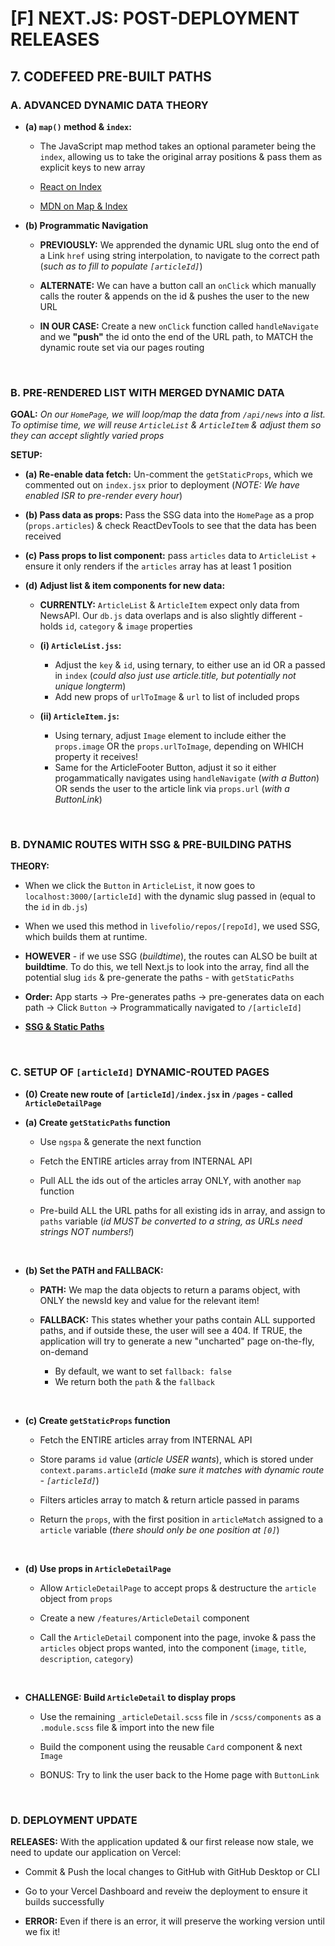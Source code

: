 # [F] NEXT.JS: POST-DEPLOYMENT RELEASES

## 7. CODEFEED PRE-BUILT PATHS

### A. ADVANCED DYNAMIC DATA THEORY

- **(a) `map()` method & `index`:**
    
  - The JavaScript map method takes an optional parameter being the `index`, allowing us to take the original array positions & pass them as explicit keys to new array
    
  - [React on Index](https://legacy.reactjs.org/docs/lists-and-keys.html)

  - [MDN on Map & Index](https://developer.mozilla.org/en-US/docs/Web/JavaScript/Reference/Global_Objects/Array/map)

- **(b) Programmatic Navigation**

  - **PREVIOUSLY:** We apprended the dynamic URL slug onto the end of a Link `href` using string interpolation, to navigate to the correct path (*such as to fill to populate `[articleId]`*)

  - **ALTERNATE:** We can have a button call an `onClick` which manually calls the router & appends on the id & pushes the user to the new URL

  - **IN OUR CASE:** Create a new `onClick` function called `handleNavigate` and we **"push"** the id onto the end of the URL path, to MATCH the dynamic route set via our pages routing

&nbsp;

### B. PRE-RENDERED LIST WITH MERGED DYNAMIC DATA

**GOAL:** *On our `HomePage`, we will loop/map the data from `/api/news` into a list.  To optimise time, we will reuse `ArticleList` & `ArticleItem` & adjust them so they can accept slightly varied props*

**SETUP:**

  - **(a) Re-enable data fetch:** Un-comment the `getStaticProps`, which we commented out on `index.jsx` prior to deployment (*NOTE: We have enabled ISR to pre-render every hour*)

  - **(b) Pass data as props:** Pass the SSG data into the `HomePage` as a prop (`props.articles`) & check ReactDevTools to see that the data has been received

  - **(c) Pass props to list component:** pass `articles` data to `ArticleList` + ensure it only renders if the `articles` array has at least 1 position  

  - **(d) Adjust list & item components for new data:**

    - **CURRENTLY:** `ArticleList` & `ArticleItem` expect only data from NewsAPI.  Our `db.js` data overlaps and is also slightly different - holds `id`, `category` & `image` properties 

    - **(i) `ArticleList.jss`:** 
      - Adjust the `key` & `id`, using ternary, to either use an id OR a passed in `index` (*could also just use article.title, but potentially not unique longterm*)
      - Add new props of `urlToImage` & `url` to list of included props

    - **(ii) `ArticleItem.js`:**
      - Using ternary, adjust `Image` element to include either the `props.image` OR the `props.urlToImage`, depending on WHICH property it receives!
      - Same for the ArticleFooter Button, adjust it so it either progammatically navigates using `handleNavigate` (*with a Button*) OR sends the user to the article link via `props.url` (*with a ButtonLink*)

&nbsp;

### B. DYNAMIC ROUTES WITH SSG & PRE-BUILDING PATHS

**THEORY:** 

  - When we click the `Button` in `ArticleList`, it now goes to `localhost:3000/[articleId]` with the dynamic slug passed in (equal to the `id` in `db.js`) 

  - When we used this method in `livefolio/repos/[repoId]`, we used SSG, which builds them at runtime.

  - **HOWEVER** - if we use SSG (*buildtime*), the routes can ALSO be built at **buildtime**.  To do this, we tell Next.js to look into the array, find all the potential slug `ids` & pre-generate the paths - with `getStaticPaths`

  - **Order:** App starts -> Pre-generates paths -> pre-generates data on each path -> Click `Button` -> Programmatically navigated to `/[articleId]`

  - [**SSG & Static Paths**](https://nextjs.org/docs/pages/building-your-application/data-fetching/get-static-paths)

&nbsp;

### C. SETUP OF `[articleId]` DYNAMIC-ROUTED PAGES

- **(0) Create new route of `[articleId]/index.jsx` in `/pages` - called `ArticleDetailPage`**

- **(a) Create `getStaticPaths` function**

  - Use `ngspa` & generate the next function

  - Fetch the ENTIRE articles array from INTERNAL API

  - Pull ALL the ids out of the articles array ONLY, with another `map` function

  - Pre-build ALL the URL paths for all existing ids in array, and assign to `paths` variable (*id MUST be converted to a string, as URLs need strings NOT numbers!*)
 
&nbsp;

- **(b) Set the PATH and FALLBACK:**

  - **PATH:** We map the data objects to return a params object, with ONLY the newsId key and value for the relevant item! 
  
  - **FALLBACK:** This states whether your paths contain ALL supported paths, and if outside these, the user will see a 404.  If TRUE, the application will try to generate a new "uncharted" page on-the-fly, on-demand

    - By default, we want to set `fallback: false`
    - We return both the `path` & the `fallback`

&nbsp;

- **(c) Create `getStaticProps` function**

  - Fetch the ENTIRE articles array from INTERNAL API

  - Store params `id` value (*article USER wants*), which is stored under `context.params.articleId` (*make sure it matches with dynamic route - `[articleId]`*)

  - Filters articles array to match & return article passed in params

  - Return the `props`, with the first position in `articleMatch` assigned to a `article` variable (*there should only be one position at `[0]`*)

&nbsp;

- **(d) Use props in `ArticleDetailPage`**

  - Allow `ArticleDetailPage` to accept props & destructure the `article` object from `props`

  - Create a new `/features/ArticleDetail` component

  - Call the `ArticleDetail` component into the page, invoke & pass the `articles` object props wanted, into the component (`image`, `title`, `description`, `category`)

&nbsp;

- **CHALLENGE: Build `ArticleDetail` to display props**

  - Use the remaining `_articleDetail.scss` file in `/scss/components` as a `.module.scss` file & import into the new file

  - Build the component using the reusable `Card` component & next `Image`

  - BONUS: Try to link the user back to the Home page with `ButtonLink`

&nbsp;

### D. DEPLOYMENT UPDATE

**RELEASES:** With the application updated & our first release now stale, we need to update our application on Vercel:

  - Commit & Push the local changes to GitHub with GitHub Desktop or CLI

  - Go to your Vercel Dashboard and reveiw the deployment to ensure it builds successfully

  - **ERROR:** Even if there is an error, it will preserve the working version until we fix it!